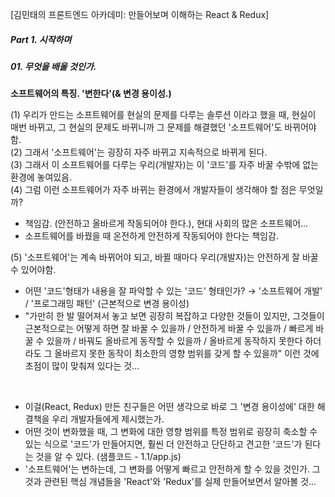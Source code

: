 [김민태의 프론트엔드 아카데미: 만들어보며 이해하는 React & Redux]

##### Part 1. 시작하며

##### 01. 무엇을 배울 것인가.

**소프트웨어의 특징. '변한다'(& 변경 용이성.)**

(1) 우리가 만드는 소프트웨어를 현실의 문제를 다루는 솔루션 이라고 했을 때, 현실이 매번 바뀌고, 그 현실의 문제도 바뀌니까 그 문제를 해결했던 '소프트웨어'도 바뀌어야 함. <br />
(2) 그래서 '소프트웨어'는 굉장히 자주 바뀌고 지속적으로 바뀌게 된다.<br />
(3) 그래서 이 소프트웨어를 다루는 우리(개발자)는 이 '코드'를 자주 바꿀 수밖에 없는 환경에 놓여있음.<br />
(4) 그럼 이런 소프트웨어가 자주 바뀌는 환경에서 개발자들이 생각해야 할 점은 무엇일까?

- 책임감. (안전하고 올바르게 작동되어야 한다.), 현대 사회의 많은 소프트웨어...
- 소프트웨어를 바꿨을 때 온전하게 안전하게 작동되어야 한다는 책임감.

(5) '소프트웨어'는 계속 바뀌어야 되고, 바뀔 때마다 우리(개발자)는 안전하게 잘 바꿀 수 있어야함.<br />

- 어떤 '코드'형태가 내용을 잘 파악할 수 있는 '코드' 형태인가? → '소프트웨어 개발' / '프로그래밍 패턴' (근본적으로 변경 용이성)
- "가만히 한 발 떨어져서 놓고 보면 굉장히 복잡하고 다양한 것들이 있지만,
  그것들이 근본적으로는 어떻게 하면 잘 바꿀 수 있을까 / 안전하게 바꿀 수 있을까 / 빠르게 바꿀 수 있을까 / 바꿔도 올바르게 동작할 수 있을까 / 올바르게 동작하지 못한다 하더라도 그 올바르지 못한 동작이 최소한의 영향 범위를 갖게 할 수 있을까"
  이런 것에 초점이 많이 맞춰져 있다는 것...

<br />

- 이걸(React, Redux) 만든 친구들은 어떤 생각으로 바로 그 '변경 용이성에' 대한 해결책을 우리 개발자들에게 제시했는가.
- 어떤 것이 변화했을 때, 그 변화에 대한 영향 범위를 특정 범위로 굉장히 축소할 수 있는 식으로 '코드'가 만들어지면, 훨씬 더 안전하고 단단하고 견고한 '코드'가 된다는 것을 알 수 있다. (샘플코드 - 1.1/app.js)
- '소프트웨어'는 변하는데, 그 변화를 어떻게 빠르고 안전하게 할 수 있을 것인가. 그것과 관련된 핵심 개념들을 'React'와 'Redux'를 실제 만들어보면서 알아볼 것...

